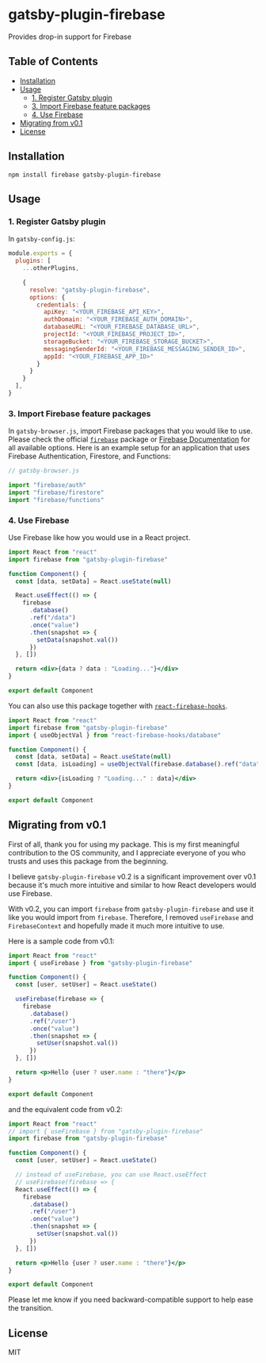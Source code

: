# gatsby-plugin-firebase

Provides drop-in support for Firebase

## Table of Contents

<!-- START doctoc generated TOC please keep comment here to allow auto update -->
<!-- DON'T EDIT THIS SECTION, INSTEAD RE-RUN doctoc TO UPDATE -->

- [Installation](#installation)
- [Usage](#usage)
  - [1. Register Gatsby plugin](#1-register-gatsby-plugin)
  - [3. Import Firebase feature packages](#3-import-firebase-feature-packages)
  - [4. Use Firebase](#4-use-firebase)
- [Migrating from v0.1](#migrating-from-v01)
- [License](#license)

<!-- END doctoc generated TOC please keep comment here to allow auto update -->

## Installation

```
npm install firebase gatsby-plugin-firebase
```

## Usage

### 1. Register Gatsby plugin

In `gatsby-config.js`:

```js
module.exports = {
  plugins: [
    ...otherPlugins,

    {
      resolve: "gatsby-plugin-firebase",
      options: {
        credentials: {
          apiKey: "<YOUR_FIREBASE_API_KEY>",
          authDomain: "<YOUR_FIREBASE_AUTH_DOMAIN>",
          databaseURL: "<YOUR_FIREBASE_DATABASE_URL>",
          projectId: "<YOUR_FIREBASE_PROJECT_ID>",
          storageBucket: "<YOUR_FIREBASE_STORAGE_BUCKET>",
          messagingSenderId: "<YOUR_FIREBASE_MESSAGING_SENDER_ID>",
          appId: "<YOUR_FIREBASE_APP_ID>"
        }
      }
    }
  ],
}
```

### 3. Import Firebase feature packages

In `gatsby-browser.js`, import Firebase packages that you would like to use. Please check the official [`firebase`](https://www.npmjs.com/package/firebase) package or [Firebase Documentation](https://firebase.google.com/docs/reference/js) for all available options. Here is an example setup for an application that uses Firebase Authentication, Firestore, and Functions:

```js
// gatsby-browser.js

import "firebase/auth"
import "firebase/firestore"
import "firebase/functions"
```

### 4. Use Firebase

Use Firebase like how you would use in a React project.

```jsx
import React from "react"
import firebase from "gatsby-plugin-firebase"

function Component() {
  const [data, setData] = React.useState(null)

  React.useEffect(() => {
    firebase
      .database()
      .ref("/data")
      .once("value")
      .then(snapshot => {
        setData(snapshot.val())
      })
  }, [])

  return <div>{data ? data : "Loading..."}</div>
}

export default Component
```

You can also use this package together with [`react-firebase-hooks`](https://github.com/CSFrequency/react-firebase-hooks).

```jsx
import React from "react"
import firebase from "gatsby-plugin-firebase"
import { useObjectVal } from "react-firebase-hooks/database"

function Component() {
  const [data, setData] = React.useState(null)
  const [data, isLoading] = useObjectVal(firebase.database().ref("data"))

  return <div>{isLoading ? "Loading..." : data}</div>
}

export default Component
```

## Migrating from v0.1

First of all, thank you for using my package. This is my first meaningful contribution to the OS community, and I appreciate everyone of you who trusts and uses this package from the beginning.

I believe `gatsby-plugin-firebase` v0.2 is a significant improvement over v0.1 because it's much more intuitive and similar to how React developers would use Firebase.

With v0.2, you can import `firebase` from `gatsby-plugin-firebase` and use it like you would import from `firebase`. Therefore, I removed `useFirebase` and `FirebaseContext` and hopefully made it much more intuitive to use.

Here is a sample code from v0.1:

```jsx
import React from "react"
import { useFirebase } from "gatsby-plugin-firebase"

function Component() {
  const [user, setUser] = React.useState()

  useFirebase(firebase => {
    firebase
      .database()
      .ref("/user")
      .once("value")
      .then(snapshot => {
        setUser(snapshot.val())
      })
  }, [])

  return <p>Hello {user ? user.name : "there"}</p>
}

export default Component
```

and the equivalent code from v0.2:

```jsx
import React from "react"
// import { useFirebase } from "gatsby-plugin-firebase"
import firebase from "gatsby-plugin-firebase"

function Component() {
  const [user, setUser] = React.useState()

  // instead of useFirebase, you can use React.useEffect
  // useFirebase(firebase => {
  React.useEffect(() => {
    firebase
      .database()
      .ref("/user")
      .once("value")
      .then(snapshot => {
        setUser(snapshot.val())
      })
  }, [])

  return <p>Hello {user ? user.name : "there"}</p>
}

export default Component
```

Please let me know if you need backward-compatible support to help ease the transition.

## License

MIT
